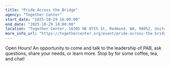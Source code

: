 ```yaml
---
title: "Pride Across the Bridge"
agency: "Together Center"
start_date: "2025-10-29 16:00:00"
end_date: "2025-10-29 18:00:00"
location: "Together Center, 16305 NE 87th St, Redmond, WA, 98052, United States"
more_info_url: "https://togethercenter.org/event/pride-across-the-bridge-2/2025-10-29/"
---
```

Open Hours! An opportunity to come and talk to the leadership of PAB, ask questions, share your needs, or learn more. Stop by for some coffee, tea, and chat!
